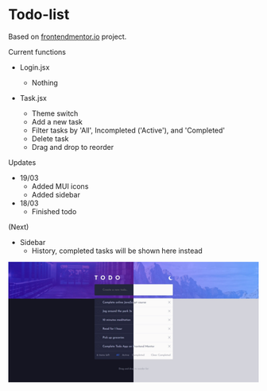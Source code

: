 # Todo-list
Based on [frontendmentor.io](https://www.frontendmentor.io/challenges/todo-app-Su1_KokOW) project.

Current functions
* Login.jsx
    * Nothing

* Task.jsx
    * Theme switch
    * Add a new task
    * Filter tasks by 'All', Incompleted ('Active'), and 'Completed'
    * Delete task
    * Drag and drop to reorder

Updates
* 19/03
    * Added MUI icons
    * Added sidebar
* 18/03
    * Finished todo

(Next)
* Sidebar
    * History, completed tasks will be shown here instead

![Task site](Task.png)
